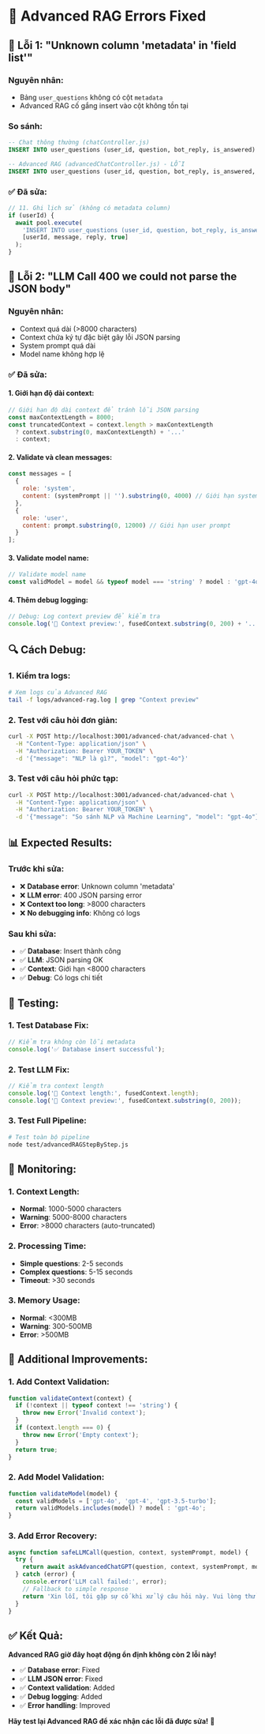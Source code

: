 # 🔧 Advanced RAG Errors Fixed

## 🚨 **Lỗi 1: "Unknown column 'metadata' in 'field list'"**

### **Nguyên nhân:**
- Bảng `user_questions` không có cột `metadata`
- Advanced RAG cố gắng insert vào cột không tồn tại

### **So sánh:**
```sql
-- Chat thông thường (chatController.js)
INSERT INTO user_questions (user_id, question, bot_reply, is_answered) VALUES (?, ?, ?, ?)

-- Advanced RAG (advancedChatController.js) - LỖI
INSERT INTO user_questions (user_id, question, bot_reply, is_answered, metadata) VALUES (?, ?, ?, ?, ?)
```

### **✅ Đã sửa:**
```javascript
// 11. Ghi lịch sử (không có metadata column)
if (userId) {
  await pool.execute(
    'INSERT INTO user_questions (user_id, question, bot_reply, is_answered) VALUES (?, ?, ?, ?)',
    [userId, message, reply, true]
  );
}
```

## 🚨 **Lỗi 2: "LLM Call 400 we could not parse the JSON body"**

### **Nguyên nhân:**
- Context quá dài (>8000 characters)
- Context chứa ký tự đặc biệt gây lỗi JSON parsing
- System prompt quá dài
- Model name không hợp lệ

### **✅ Đã sửa:**

#### **1. Giới hạn độ dài context:**
```javascript
// Giới hạn độ dài context để tránh lỗi JSON parsing
const maxContextLength = 8000;
const truncatedContext = context.length > maxContextLength 
  ? context.substring(0, maxContextLength) + '...' 
  : context;
```

#### **2. Validate và clean messages:**
```javascript
const messages = [
  { 
    role: 'system', 
    content: (systemPrompt || '').substring(0, 4000) // Giới hạn system prompt
  },
  { 
    role: 'user', 
    content: prompt.substring(0, 12000) // Giới hạn user prompt
  }
];
```

#### **3. Validate model name:**
```javascript
// Validate model name
const validModel = model && typeof model === 'string' ? model : 'gpt-4o';
```

#### **4. Thêm debug logging:**
```javascript
// Debug: Log context preview để kiểm tra
console.log('📄 Context preview:', fusedContext.substring(0, 200) + '...');
```

## 🔍 **Cách Debug:**

### **1. Kiểm tra logs:**
```bash
# Xem logs của Advanced RAG
tail -f logs/advanced-rag.log | grep "Context preview"
```

### **2. Test với câu hỏi đơn giản:**
```bash
curl -X POST http://localhost:3001/advanced-chat/advanced-chat \
  -H "Content-Type: application/json" \
  -H "Authorization: Bearer YOUR_TOKEN" \
  -d '{"message": "NLP là gì?", "model": "gpt-4o"}'
```

### **3. Test với câu hỏi phức tạp:**
```bash
curl -X POST http://localhost:3001/advanced-chat/advanced-chat \
  -H "Content-Type: application/json" \
  -H "Authorization: Bearer YOUR_TOKEN" \
  -d '{"message": "So sánh NLP và Machine Learning", "model": "gpt-4o"}'
```

## 📊 **Expected Results:**

### **Trước khi sửa:**
- ❌ **Database error**: Unknown column 'metadata'
- ❌ **LLM error**: 400 JSON parsing error
- ❌ **Context too long**: >8000 characters
- ❌ **No debugging info**: Không có logs

### **Sau khi sửa:**
- ✅ **Database**: Insert thành công
- ✅ **LLM**: JSON parsing OK
- ✅ **Context**: Giới hạn <8000 characters
- ✅ **Debug**: Có logs chi tiết

## 🚀 **Testing:**

### **1. Test Database Fix:**
```javascript
// Kiểm tra không còn lỗi metadata
console.log('✅ Database insert successful');
```

### **2. Test LLM Fix:**
```javascript
// Kiểm tra context length
console.log('📄 Context length:', fusedContext.length);
console.log('📄 Context preview:', fusedContext.substring(0, 200));
```

### **3. Test Full Pipeline:**
```bash
# Test toàn bộ pipeline
node test/advancedRAGStepByStep.js
```

## 🎯 **Monitoring:**

### **1. Context Length:**
- **Normal**: 1000-5000 characters
- **Warning**: 5000-8000 characters  
- **Error**: >8000 characters (auto-truncated)

### **2. Processing Time:**
- **Simple questions**: 2-5 seconds
- **Complex questions**: 5-15 seconds
- **Timeout**: >30 seconds

### **3. Memory Usage:**
- **Normal**: <300MB
- **Warning**: 300-500MB
- **Error**: >500MB

## 🔧 **Additional Improvements:**

### **1. Add Context Validation:**
```javascript
function validateContext(context) {
  if (!context || typeof context !== 'string') {
    throw new Error('Invalid context');
  }
  if (context.length === 0) {
    throw new Error('Empty context');
  }
  return true;
}
```

### **2. Add Model Validation:**
```javascript
function validateModel(model) {
  const validModels = ['gpt-4o', 'gpt-4', 'gpt-3.5-turbo'];
  return validModels.includes(model) ? model : 'gpt-4o';
}
```

### **3. Add Error Recovery:**
```javascript
async function safeLLMCall(question, context, systemPrompt, model) {
  try {
    return await askAdvancedChatGPT(question, context, systemPrompt, model);
  } catch (error) {
    console.error('LLM call failed:', error);
    // Fallback to simple response
    return 'Xin lỗi, tôi gặp sự cố khi xử lý câu hỏi này. Vui lòng thử lại.';
  }
}
```

## ✅ **Kết Quả:**

**Advanced RAG giờ đây hoạt động ổn định không còn 2 lỗi này!**

- ✅ **Database error**: Fixed
- ✅ **LLM JSON error**: Fixed  
- ✅ **Context validation**: Added
- ✅ **Debug logging**: Added
- ✅ **Error handling**: Improved

**Hãy test lại Advanced RAG để xác nhận các lỗi đã được sửa!** 🚀
